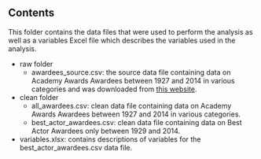 ## Contents
This folder contains the data files that were used to perform the analysis as well as a variables Excel file which describes the variables used in the analysis.
* raw folder
  * awardees_source.csv: the source data file containing data on Academy Awards Awardees between 1927 and 2014 in various categories and was downloaded from [this website](https://data.world/crowdflower/academy-awards-demographics).
* clean folder
  * all_awardees.csv: clean data file containing data on Academy Awards Awardees between 1927 and 2014 in various categories.
  * best_actor_awardees.csv: clean data file containing data on Best Actor Awardees only between 1929 and 2014.
* variables.xlsx: contains descriptions of variables for the best_actor_awardees.csv data file.
